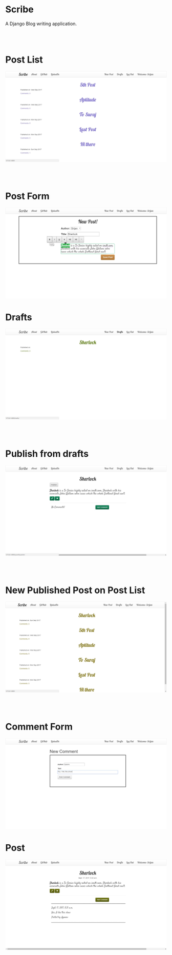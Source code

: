 # Scribe
A Django Blog writing application.

</br></br>
# Post List
![alt text](https://github.com/srijannnd/Scribe/blob/master/Scribe%20Screenshots/scribe1.jpg)

</br></br>
# Post Form
![alt text](https://github.com/srijannnd/Scribe/blob/master/Scribe%20Screenshots/scribe2.jpg)

# Drafts
![alt text](https://github.com/srijannnd/Scribe/blob/master/Scribe%20Screenshots/scribe3.jpg)

</br></br>
# Publish from drafts
![alt text](https://github.com/srijannnd/Scribe/blob/master/Scribe%20Screenshots/scribe4.jpg)

</br></br>
# New Published Post on Post List
![alt text](https://github.com/srijannnd/Scribe/blob/master/Scribe%20Screenshots/scribe5.jpg)

</br></br>
# Comment Form
![alt text](https://github.com/srijannnd/Scribe/blob/master/Scribe%20Screenshots/scribe6.jpg)

# Post 
![alt text](https://github.com/srijannnd/Scribe/blob/master/Scribe%20Screenshots/scribe7.jpg)
